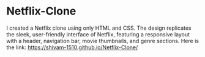 # Netflix-Clone
I created a Netflix clone using only HTML and CSS. The design replicates the sleek, user-friendly interface of Netflix, featuring a responsive layout with a header, navigation bar, movie thumbnails, and genre sections.
Here is the link: https://shivam-1510.github.io/Netflix-Clone/

